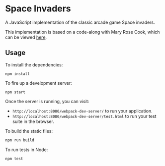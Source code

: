 # Space Invaders
A JavaScript implementation of the classic arcade game Space invaders.

This implementation is based on a code-along with Mary Rose Cook, which can be viewed [here](https://www.youtube.com/watch?v=DIfF0QXeNjM).

## Usage

To install the dependencies:

```
npm install
```

To fire up a development server:

```
npm start
```

Once the server is running, you can visit:

* `http://localhost:8080/webpack-dev-server/` to run your application.
* `http://localhost:8080/webpack-dev-server/test.html` to run your test suite in the browser.

To build the static files:

```js
npm run build
```


To run tests in Node:

```js
npm test
```
